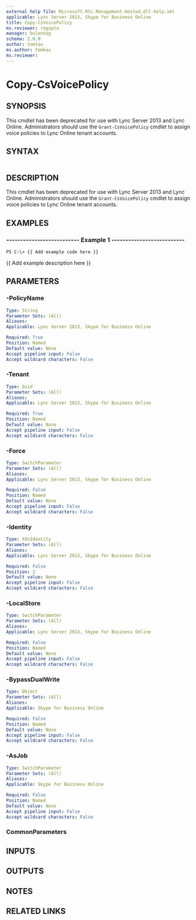 ```yaml
---
external help file: Microsoft.Rtc.Management.Hosted.dll-help.xml
applicable: Lync Server 2013, Skype for Business Online
title: Copy-CsVoicePolicy
ms.reviewer: rogupta
manager: bulenteg
schema: 2.0.0
author: tomtau
ms.author: tomkau
ms.reviewer:
---
```


# Copy-CsVoicePolicy

## SYNOPSIS
This cmdlet has been deprecated for use with Lync Server 2013 and Lync Online. Administrators should use the `Grant-CsVoicePolicy` cmdlet to assign voice policies to Lync Online tenant accounts.

## SYNTAX

```

```

## DESCRIPTION
This cmdlet has been deprecated for use with Lync Server 2013 and Lync Online. Administrators should use the `Grant-CsVoicePolicy` cmdlet to assign voice policies to Lync Online tenant accounts.

## EXAMPLES

### -------------------------- Example 1 --------------------------
```
PS C:\> {{ Add example code here }}
```

{{ Add example description here }}


## PARAMETERS

### -PolicyName

```yaml
Type: String
Parameter Sets: (All)
Aliases: 
Applicable: Lync Server 2013, Skype for Business Online

Required: True
Position: Named
Default value: None
Accept pipeline input: False
Accept wildcard characters: False
```

### -Tenant

```yaml
Type: Guid
Parameter Sets: (All)
Aliases: 
Applicable: Lync Server 2013, Skype for Business Online

Required: True
Position: Named
Default value: None
Accept pipeline input: False
Accept wildcard characters: False
```

### -Force

```yaml
Type: SwitchParameter
Parameter Sets: (All)
Aliases: 
Applicable: Lync Server 2013, Skype for Business Online

Required: False
Position: Named
Default value: None
Accept pipeline input: False
Accept wildcard characters: False
```

### -Identity

```yaml
Type: XdsIdentity
Parameter Sets: (All)
Aliases: 
Applicable: Lync Server 2013, Skype for Business Online

Required: False
Position: 2
Default value: None
Accept pipeline input: False
Accept wildcard characters: False
```

### -LocalStore

```yaml
Type: SwitchParameter
Parameter Sets: (All)
Aliases: 
Applicable: Lync Server 2013, Skype for Business Online

Required: False
Position: Named
Default value: None
Accept pipeline input: False
Accept wildcard characters: False
```

### -BypassDualWrite

```yaml
Type: Object
Parameter Sets: (All)
Aliases: 
Applicable: Skype for Business Online

Required: False
Position: Named
Default value: None
Accept pipeline input: False
Accept wildcard characters: False
```

### -AsJob

```yaml
Type: SwitchParameter
Parameter Sets: (All)
Aliases: 
Applicable: Skype for Business Online

Required: False
Position: Named
Default value: None
Accept pipeline input: False
Accept wildcard characters: False
```

### CommonParameters

## INPUTS

## OUTPUTS

## NOTES

## RELATED LINKS

